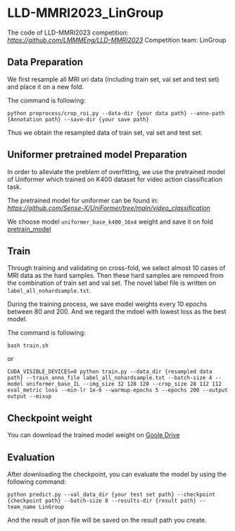# LLD-MMRI2023_LinGroup
The code of LLD-MMRI2023 competition:
*https://github.com/LMMMEng/LLD-MMRI2023*
Competition team: LinGroup

## Data Preparation
We first resample all MRI ori data (including train set, val set and test set) and place it on a new fold.

The command is following:
```
python preprocess/crop_roi.py --data-dir {your data path} --anno-path {Annotation path} --save-dir {your save path}
```
Thus we obtain the resampled data of train set, val set and test set. 

## Uniformer pretrained model Preparation
In order to alleviate the preblem of overfitting, we use the pretrained model of Uniformer which trained on K400 dataset for video action classification task.

The pretrained model for uniformer can be found in:
*https://github.com/Sense-X/UniFormer/tree/main/video_classification*

We choose model `uniformer_base_k400_16x4` weight and save it on fold [pretrain_model](https://github.com/LLD_LinGroup/pretrain_model)


## Train
Through training and validating on cross-fold, we select almost 10 cases of MRI data as the hard samples. Then these hard samples are removed from the combination of train set and val set. The novel label file is written on `label_all_nohardsample.txt`.

During the training process, we save model weights every 10 epochs between 80 and 200. And we regard the mdoel with lowest loss as the best model.

The command is following:
```
bash train.sh
```
or
```
CUDA_VISIBLE_DEVICES=0 python train.py --data_dir {resampled data path} --train_anno_file label_all_nohardsample.txt --batch-size 4 --model uniformer_base_IL --img_size 32 128 128 --crop_size 28 112 112 eval_metric loss --min-lr 1e-6 --warmup-epochs 5 --epochs 200 --output output --mixup
```

## Checkpoint weight
You can download the trained model weight on [Goole Drive](https://drive.google.com/file/d/1VQOSL0OWuZ6yv5lkIxQy5DmVMr3xhS_3/view?usp=sharing)

## Evaluation
After downloading the checkpoint, you can evaluate the model by using the following command: 
```
python predict.py --val_data_dir {your test set path} --checkpoint {checkpoint path} --batch-size 8 --results-dir {result path} --team_name LinGroup
```
And the result of json file will be saved on the result path you create. 

